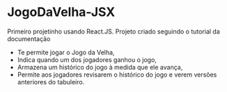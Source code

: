 # JogoDaVelha-JSX
Primeiro projetinho usando React.JS. Projeto criado seguindo o tutorial da documentação

- Te permite jogar o Jogo da Velha,
- Indica quando um dos jogadores ganhou o jogo,
- Armazena um histórico do jogo à medida que ele avança,
- Permite aos jogadores revisarem o histórico do jogo e verem versões anteriores do tabuleiro.
